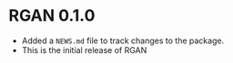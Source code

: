 # RGAN 0.1.0

* Added a `NEWS.md` file to track changes to the package.
* This is the initial release of RGAN
